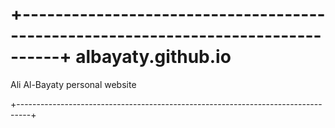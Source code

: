 +---------------------------------------------------------------------------------+
albayaty.github.io
==================

Ali Al-Bayaty personal website

+---------------------------------------------------------------------------------+
